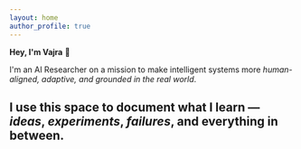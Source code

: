 ```yaml
---
layout: home
author_profile: true
---
```


**Hey, I'm Vajra** 👋

I'm an AI Researcher on a mission to make intelligent systems more *human-aligned, adaptive, and grounded in the real world*.

I use this space to document what I learn —*ideas*, *experiments*, *failures*, and everything in between.
---



